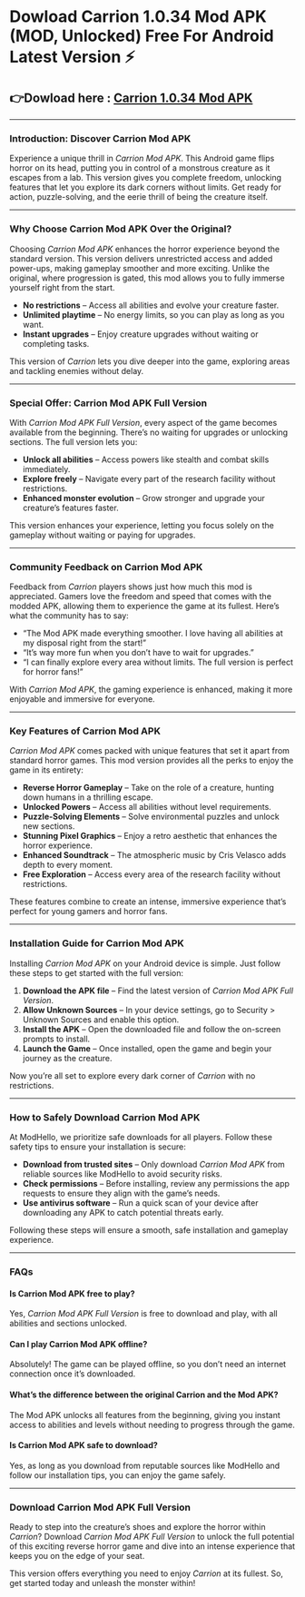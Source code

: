 # Dowload Carrion 1.0.34 Mod APK (MOD, Unlocked) Free For Android Latest Version ⚡️


## 👉Dowload here : [Carrion 1.0.34 Mod APK](https://modhello.com/carrion/)
---

### Introduction: Discover Carrion Mod APK

Experience a unique thrill in *Carrion Mod APK*. This Android game flips horror on its head, putting you in control of a monstrous creature as it escapes from a lab. This version gives you complete freedom, unlocking features that let you explore its dark corners without limits. Get ready for action, puzzle-solving, and the eerie thrill of being the creature itself.

---

### Why Choose Carrion Mod APK Over the Original?

Choosing *Carrion Mod APK* enhances the horror experience beyond the standard version. This version delivers unrestricted access and added power-ups, making gameplay smoother and more exciting. Unlike the original, where progression is gated, this mod allows you to fully immerse yourself right from the start.

- **No restrictions** – Access all abilities and evolve your creature faster.
- **Unlimited playtime** – No energy limits, so you can play as long as you want.
- **Instant upgrades** – Enjoy creature upgrades without waiting or completing tasks.

This version of *Carrion* lets you dive deeper into the game, exploring areas and tackling enemies without delay.

---

### Special Offer: Carrion Mod APK Full Version

With *Carrion Mod APK Full Version*, every aspect of the game becomes available from the beginning. There’s no waiting for upgrades or unlocking sections. The full version lets you:

- **Unlock all abilities** – Access powers like stealth and combat skills immediately.
- **Explore freely** – Navigate every part of the research facility without restrictions.
- **Enhanced monster evolution** – Grow stronger and upgrade your creature’s features faster.

This version enhances your experience, letting you focus solely on the gameplay without waiting or paying for upgrades.

---

### Community Feedback on Carrion Mod APK

Feedback from *Carrion* players shows just how much this mod is appreciated. Gamers love the freedom and speed that comes with the modded APK, allowing them to experience the game at its fullest. Here’s what the community has to say:

- “The Mod APK made everything smoother. I love having all abilities at my disposal right from the start!”
- “It’s way more fun when you don’t have to wait for upgrades.”
- “I can finally explore every area without limits. The full version is perfect for horror fans!”

With *Carrion Mod APK*, the gaming experience is enhanced, making it more enjoyable and immersive for everyone.

---

### Key Features of Carrion Mod APK

*Carrion Mod APK* comes packed with unique features that set it apart from standard horror games. This mod version provides all the perks to enjoy the game in its entirety:

- **Reverse Horror Gameplay** – Take on the role of a creature, hunting down humans in a thrilling escape.
- **Unlocked Powers** – Access all abilities without level requirements.
- **Puzzle-Solving Elements** – Solve environmental puzzles and unlock new sections.
- **Stunning Pixel Graphics** – Enjoy a retro aesthetic that enhances the horror experience.
- **Enhanced Soundtrack** – The atmospheric music by Cris Velasco adds depth to every moment.
- **Free Exploration** – Access every area of the research facility without restrictions.

These features combine to create an intense, immersive experience that’s perfect for young gamers and horror fans.

---

### Installation Guide for Carrion Mod APK

Installing *Carrion Mod APK* on your Android device is simple. Just follow these steps to get started with the full version:

1. **Download the APK file** – Find the latest version of *Carrion Mod APK Full Version*.
2. **Allow Unknown Sources** – In your device settings, go to Security > Unknown Sources and enable this option.
3. **Install the APK** – Open the downloaded file and follow the on-screen prompts to install.
4. **Launch the Game** – Once installed, open the game and begin your journey as the creature.

Now you’re all set to explore every dark corner of *Carrion* with no restrictions.

---

### How to Safely Download Carrion Mod APK

At ModHello, we prioritize safe downloads for all players. Follow these safety tips to ensure your installation is secure:

- **Download from trusted sites** – Only download *Carrion Mod APK* from reliable sources like ModHello to avoid security risks.
- **Check permissions** – Before installing, review any permissions the app requests to ensure they align with the game’s needs.
- **Use antivirus software** – Run a quick scan of your device after downloading any APK to catch potential threats early.

Following these steps will ensure a smooth, safe installation and gameplay experience.

---

### FAQs

#### Is Carrion Mod APK free to play?
Yes, *Carrion Mod APK Full Version* is free to download and play, with all abilities and sections unlocked.

#### Can I play Carrion Mod APK offline?
Absolutely! The game can be played offline, so you don’t need an internet connection once it’s downloaded.

#### What’s the difference between the original Carrion and the Mod APK?
The Mod APK unlocks all features from the beginning, giving you instant access to abilities and levels without needing to progress through the game.

#### Is Carrion Mod APK safe to download?
Yes, as long as you download from reputable sources like ModHello and follow our installation tips, you can enjoy the game safely.

---

### Download Carrion Mod APK Full Version

Ready to step into the creature’s shoes and explore the horror within *Carrion*? Download *Carrion Mod APK Full Version* to unlock the full potential of this exciting reverse horror game and dive into an intense experience that keeps you on the edge of your seat. 

This version offers everything you need to enjoy *Carrion* at its fullest. So, get started today and unleash the monster within!
